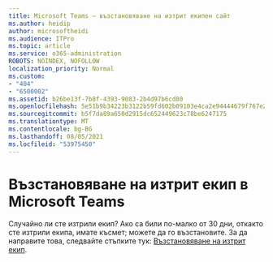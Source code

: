 ```yaml
---
title: Microsoft Teams – възстановяване на изтрит екипен сайт
ms.author: heidip
author: microsoftheidi
ms.audience: ITPro
ms.topic: article
ms.service: o365-administration
ROBOTS: NOINDEX, NOFOLLOW
localization_priority: Normal
ms.custom:
- "404"
- "6500002"
ms.assetid: b26be13f-7b8f-4393-9083-2b4d97b6cd80
ms.openlocfilehash: 5e51b9b34223b3122b59fd602b09103e4ca2e94444679f767e2a7005a9928694
ms.sourcegitcommit: b5f7da89a650d2915dc652449623c78be6247175
ms.translationtype: MT
ms.contentlocale: bg-BG
ms.lasthandoff: 08/05/2021
ms.locfileid: "53975450"
---
```

# <a name="restoring-a-deleted-team-in-microsoft-teams"></a>Възстановяване на изтрит екип в Microsoft Teams

Случайно ли сте изтрили екип? Ако са били по-малко от 30 дни, откакто сте изтрили екипа, имате късмет; можете да го възстановите. За да направите това, следвайте стъпките тук: [Възстановяване на изтрит екип](https://docs.microsoft.com/microsoftteams/archive-or-delete-a-team#restore-a-deleted-team).
